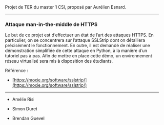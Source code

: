 Projet de TER du master 1 CSI, proposé par Aurélien Esnard.

------------------------------------------------

### Attaque man-in-the-middle de HTTPS

Le but de ce projet est d’effectuer un état de l’art des attaques HTTPS.
En particulier, on se concentrera sur l’attaque SSLStrip dont on détaillera précisément le fonctionnement. En outre,
il est demandé de réaliser une démonstration simplifiée de cette attaque en Python, à la manière d’un tutoriel pas à
pas. Afin de mettre en place cette démo, un environnement réseau virtualisé sera mis à disposition des étudiants.

Référence :

- [https://moxie.org/software/sslstrip/](https://moxie.org/software/sslstrip/)

----------------------------------

- Amélie Risi

- Simon Duret

- Brendan Guevel
